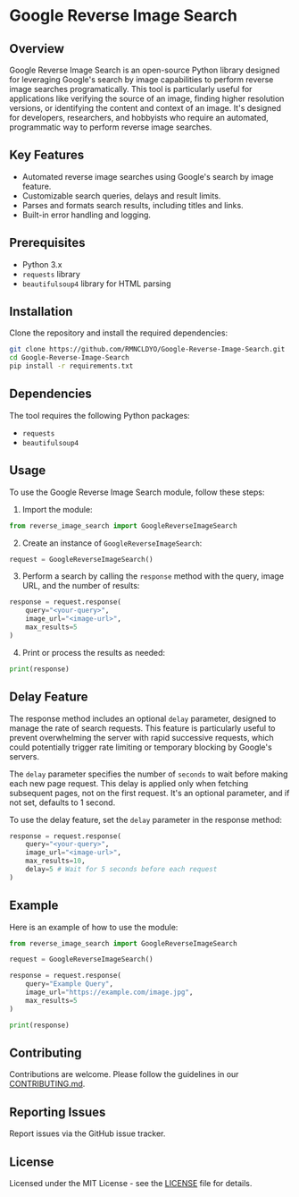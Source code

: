 # Google Reverse Image Search

## Overview
Google Reverse Image Search is an open-source Python library designed for leveraging Google's search by image capabilities to perform reverse image searches programatically. This tool is particularly useful for applications like verifying the source of an image, finding higher resolution versions, or identifying the content and context of an image. It's designed for developers, researchers, and hobbyists who require an automated, programmatic way to perform reverse image searches.

## Key Features
- Automated reverse image searches using Google's search by image feature.
- Customizable search queries, delays and result limits.
- Parses and formats search results, including titles and links.
- Built-in error handling and logging.

## Prerequisites
- Python 3.x
- `requests` library
- `beautifulsoup4` library for HTML parsing

## Installation
Clone the repository and install the required dependencies:
```bash
git clone https://github.com/RMNCLDYO/Google-Reverse-Image-Search.git
cd Google-Reverse-Image-Search
pip install -r requirements.txt
```

## Dependencies
The tool requires the following Python packages:
- `requests`
- `beautifulsoup4`

## Usage

To use the Google Reverse Image Search module, follow these steps:

1. Import the module:
```python
from reverse_image_search import GoogleReverseImageSearch
```

2. Create an instance of `GoogleReverseImageSearch`:
```python
request = GoogleReverseImageSearch()
```

3. Perform a search by calling the `response` method with the query, image URL, and the number of results:
```python
response = request.response(
    query="<your-query>",
    image_url="<image-url>",
    max_results=5
)
```

4. Print or process the results as needed:
```python
print(response)
```

## Delay Feature

The response method includes an optional `delay` parameter, designed to manage the rate of search requests. This feature is particularly useful to prevent overwhelming the server with rapid successive requests, which could potentially trigger rate limiting or temporary blocking by Google's servers.

The `delay` parameter specifies the number of `seconds` to wait before making each new page request. This delay is applied only when fetching subsequent pages, not on the first request. It's an optional parameter, and if not set, defaults to 1 second.

To use the delay feature, set the `delay` parameter in the response method:

```python
response = request.response(
    query="<your-query>",
    image_url="<image-url>",
    max_results=10,
    delay=5 # Wait for 5 seconds before each request
)
```

## Example

Here is an example of how to use the module:
```python
from reverse_image_search import GoogleReverseImageSearch

request = GoogleReverseImageSearch()

response = request.response(
    query="Example Query",
    image_url="https://example.com/image.jpg",
    max_results=5
)

print(response)
```

## Contributing
Contributions are welcome. Please follow the guidelines in our [CONTRIBUTING.md](.github/CONTRIBUTING.md).

## Reporting Issues
Report issues via the GitHub issue tracker.

## License
Licensed under the MIT License - see the [LICENSE](LICENSE) file for details.
